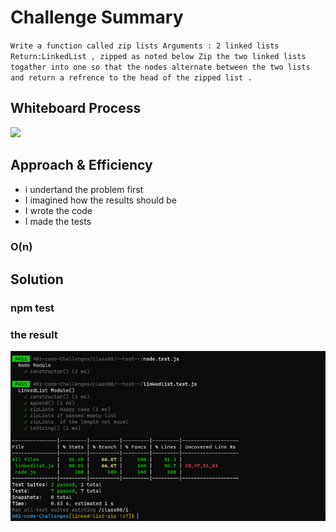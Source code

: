 # Challenge Summary
`
Write a function called zip lists
Arguments : 2 linked lists
Return:LinkedList , zipped as noted below
Zip the two linked lists togather into one so that the nodes alternate between the two lists and return a refrence to the head of the zipped list .
`
## Whiteboard Process
<!-- Embedded whiteboard image -->
![](zipLists.png)


## Approach & Efficiency
<!-- What approach did you take? Why? What is the Big O space/time for this approach? -->
+ i undertand the problem first
+ I imagined how the results should be
+ I wrote the code
+ I made the tests

### O(n)

## Solution
<!-- Show how to run your code, and examples of it in action -->
### npm test

### the result
![](tet-code8.PNG)